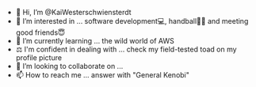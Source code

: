 - 👋 Hi, I’m @KaiWesterschwiensterdt
- 👀 I’m interested in ... software development💻, handball🤾‍♂️ and meeting good friends😇
- 🌱 I’m currently learning ... the wild world of AWS
- ⚖️ I'm confident in dealing with ... check my field-tested toad on my profile picture
- 💞️ I’m looking to collaborate on ...
- 📫 How to reach me ... answer with "General Kenobi"
<!---
KaiWesterschwiensterdt/KaiWesterschwiensterdt is a ✨ special ✨ repository because its `README.md` (this file) appears on your GitHub profile.
You can click the Preview link to take a look at your changes.
--->
